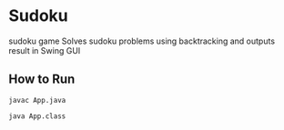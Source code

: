 # Sudoku
sudoku game
Solves sudoku problems using backtracking and outputs result in Swing GUI

## How to Run
 

`javac App.java`

`java App.class`
